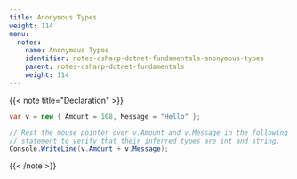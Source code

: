 ```yaml
---
title: Anonymous Types
weight: 114
menu:
  notes:
    name: Anonymous Types
    identifier: notes-csharp-dotnet-fundamentals-anonymous-types
    parent: notes-csharp-dotnet-fundamentals
    weight: 114
---
```


<!-- Declaration -->

{{< note title="Declaration" >}}
```csharp
var v = new { Amount = 108, Message = "Hello" };

// Rest the mouse pointer over v.Amount and v.Message in the following
// statement to verify that their inferred types are int and string.
Console.WriteLine(v.Amount + v.Message);
```
{{< /note >}}
